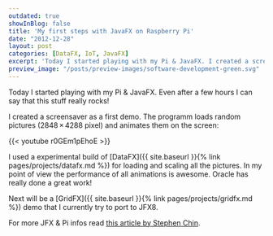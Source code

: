 ```yaml
---
outdated: true
showInBlog: false
title: 'My first steps with JavaFX on Raspberry Pi'
date: "2012-12-28"
layout: post
categories: [DataFX, IoT, JavaFX]
excerpt: 'Today I started playing with my Pi & JavaFX. I created a screensaver as a first demo. The programm loads random pictures (2848 × 4288 pixel) and animates them on the screen.'
preview_image: "/posts/preview-images/software-development-green.svg"
---
```

Today I started playing with my Pi & JavaFX. Even after a few hours I can say that this stuff really rocks!

I created a screensaver as a first demo. The programm loads random pictures (2848 × 4288 pixel) and animates them on the screen:

{{< youtube r0GEm1pEhoE >}}

I used a experimental build of [DataFX]({{ site.baseurl }}{% link pages/projects/datafx.md %}) for loading and scaling all the pictures. In my point of view the performance of all animations is awesome. Oracle has really done a great work!

Next will be a [GridFX]({{ site.baseurl }}{% link pages/projects/gridfx.md %}) demo that I currently try to port to JFX8.

For more JFX & Pi infos read [this article by Stephen Chin](http://javafx.steveonjava.com/javafx-on-raspberry-pi-3-easy-steps/).
